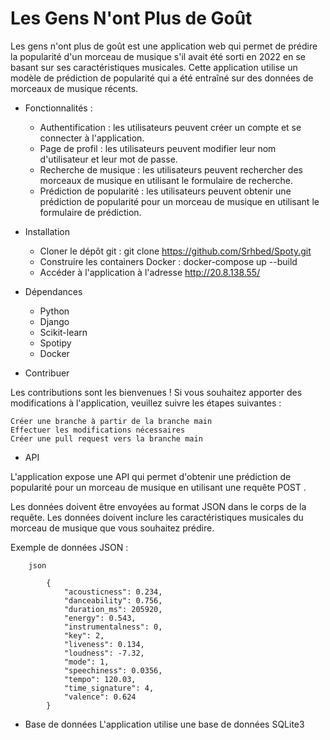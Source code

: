 # Les Gens N'ont Plus de Goût 

Les gens n'ont plus de goût est une application web qui permet de prédire la popularité d'un morceau de musique s'il avait été sorti en 2022 en se basant sur ses caractéristiques musicales. Cette application utilise un modèle de prédiction de popularité qui a été entraîné sur des données de morceaux de musique récents. 

* Fonctionnalités :
    - Authentification : les utilisateurs peuvent créer un compte et se connecter à l'application. 
    - Page de profil : les utilisateurs peuvent modifier leur nom d'utilisateur et leur mot de passe. 
    - Recherche de musique : les utilisateurs peuvent rechercher des morceaux de musique en utilisant le formulaire de recherche. 
    - Prédiction de popularité : les utilisateurs peuvent obtenir une prédiction de popularité pour un morceau de musique en utilisant le formulaire de prédiction. 

  

* Installation

   -  Cloner le dépôt git : git clone https://github.com/Srhbed/Spoty.git
   - Construire les containers Docker : docker-compose up --build
   - Accéder à l'application à l'adresse http://20.8.138.55/

* Dépendances

    - Python 
    - Django 
    - Scikit-learn 
    - Spotipy 
    - Docker 

* Contribuer

Les contributions sont les bienvenues ! Si vous souhaitez apporter des modifications à l'application, veuillez suivre les étapes suivantes :

    Créer une branche à partir de la branche main
    Effectuer les modifications nécessaires
    Créer une pull request vers la branche main

* API 

L'application expose une API qui permet d'obtenir une prédiction de popularité pour un morceau de musique en utilisant une requête POST .

Les données doivent être envoyées au format JSON dans le corps de la requête. Les données doivent inclure les caractéristiques musicales du morceau de musique que vous souhaitez prédire. 

Exemple de données JSON : 

        json 

            {
                "acousticness": 0.234,
                "danceability": 0.756,
                "duration_ms": 205920,
                "energy": 0.543,
                "instrumentalness": 0,
                "key": 2,
                "liveness": 0.134,
                "loudness": -7.32,
                "mode": 1,
                "speechiness": 0.0356,
                "tempo": 120.03,
                "time_signature": 4,
                "valence": 0.624
            }


* Base de données 
L'application utilise une base de données SQLite3
